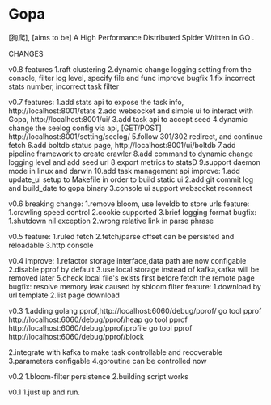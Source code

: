 # Gopa #
[狗爬], [aims to be] A High Performance Distributed  Spider Written in GO .

CHANGES

v0.8
features
1.raft clustering
2.dynamic change logging setting from the console, filter log level, specify file and func
improve
bugfix
1.fix incorrect stats number, incorrect task filter

v0.7
features:
1.add stats api to expose the task info, http://localhost:8001/stats
2.add websocket and simple ui to interact with Gopa, http://localhost:8001/ui/
3.add task api to accept seed
4.dynamic change the seelog config via api, [GET/POST] http://localhost:8001/setting/seelog/
5.follow 301/302 redirect, and continue fetch
6.add boltdb status page, http://localhost:8001/ui/boltdb
7.add pipeline framework to create crawler
8.add command to dynamic change logging level and add seed url
8.export metrics to statsD
9.support daemon mode in linux and darwin
10.add task management api
improve:
1.add update_ui setup to Makefile in order to build static ui
2.add git commit log and build_date to gopa binary
3.console ui support websocket reconnect

v0.6
breaking change:
1.remove bloom, use leveldb to store urls
feature:
1.crawling speed control
2.cookie supported
3.brief logging format
bugfix:
1.shutdown nil exception
2.wrong relative link in parse phrase


v0.5
feature:
1.ruled fetch
2.fetch/parse offset can be persisted and reloadable
3.http console

v0.4
improve:
1.refactor storage interface,data path are now configable
2.disable pprof by default
3.use local storage instead of kafka,kafka will be removed later
5.check local file's exists first before fetch the remote page
bugfix:
resolve memory leak caused by sbloom filter
feature:
1.download by url template
2.list page download

v0.3
1.adding golang pprof,http://localhost:6060/debug/pprof/
    go tool pprof http://localhost:6060/debug/pprof/heap
    go tool pprof http://localhost:6060/debug/pprof/profile
    go tool pprof http://localhost:6060/debug/pprof/block

2.integrate with kafka to make task controllable and recoverable
3.parameters configable
4.goroutine can be controlled now


v0.2
1.bloom-filter persistence
2.building script works

v0.1
1.just up and run.


